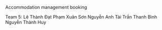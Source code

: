 Accommodation management booking

Team 5:
Lê Thành Đạt
Phạm Xuân Sơn
Nguyễn Anh Tài
Trần Thanh Bình
Nguyễn Thành Huy
